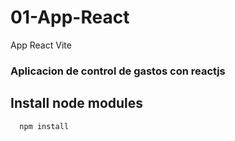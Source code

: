 # 01-App-React
App React Vite

### Aplicacion de control de gastos con reactjs

## Install node modules

```http
  npm install